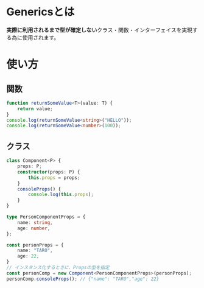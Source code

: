 # Genericsとは

**実際に利用されるまで型が確定しない**クラス・関数・インターフェイスを実現する為に使用されます。

# 使い方
## 関数
```ts
function returnSomeValue<T>(value: T) {
    return value;
}
console.log(returnSomeValue<string>("HELLO"));
console.log(returnSomeValue<number>(100));
```

## クラス
```ts
class Component<P> {
    props: P;
    constructor(props: P) {
        this.props = props;
    }
    consoleProps() {
        console.log(this.props);
    }
}

type PersonComponentProps = {
    name: string,
    age: number,
};

const personProps = {
    name: "TARO",
    age: 22,
}
// インスタンス化するときに、Propsの型を指定
const personComp = new Component<PersonComponentProps>(personProps);
personComp.consoleProps(); // {"name": "TARO","age": 22} 
```